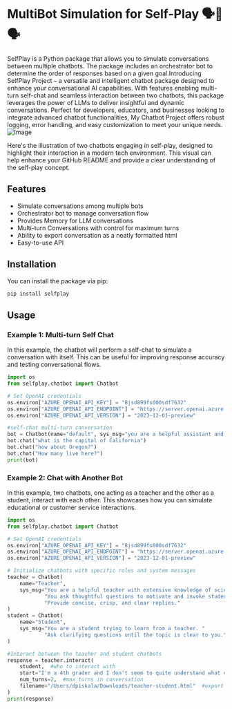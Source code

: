 # MultiBot Simulation for Self-Play 🗣️🔄🗣️

SelfPlay is a Python package that allows you to simulate conversations between multiple chatbots. The package includes an orchestrator bot to determine the order of responses based on a given goal.Introducing SelfPlay Project – a versatile and intelligent chatbot package designed to enhance your conversational AI capabilities. With features enabling multi-turn self-chat and seamless interaction between two chatbots, this package leverages the power of LLMs to deliver insightful and dynamic conversations. Perfect for developers, educators, and businesses looking to integrate advanced chatbot functionalities, My Chatbot Project offers robust logging, error handling, and easy customization to meet your unique needs.
![Image](file-service://file-5Y9LbQeMBfPjl1mhtkbSpNJw)

Here's the illustration of two chatbots engaging in self-play, designed to highlight their interaction in a modern tech environment. This visual can help enhance your GitHub README and provide a clear understanding of the self-play concept.
## Features

- Simulate conversations among multiple bots
- Orchestrator bot to manage conversation flow
- Provides Memory for LLM conversations
- Multi-turn Conversations with control for maximum turns
- Ability to export conversation as a neatly formatted html
- Easy-to-use API

## Installation

You can install the package via pip:

```sh
pip install selfplay
```

## Usage
### Example 1: Multi-turn Self Chat

In this example, the chatbot will perform a self-chat to simulate a conversation with itself. This can be useful for improving response accuracy and testing conversational flows.
```python
import os
from selfplay.chatbot import Chatbot

# Set OpenAI credentials
os.environ["AZURE_OPENAI_API_KEY"] = "8jsd899fs000sdf7632"
os.environ["AZURE_OPENAI_API_ENDPOINT"] = "https://server.openai.azure.com"
os.environ["AZURE_OPENAI_API_VERSION"] = "2023-12-01-preview"

#self-chat multi-turn conversation
bot = Chatbot(name="default", sys_msg="you are a helpful assistant and honest in repsones. you give short and concise response.")
bot.chat("what is the capital of California")    
bot.chat("how about Oregon?")
bot.chat("How many live here?")
print(bot)
```
### Example 2: Chat with Another Bot

In this example, two chatbots, one acting as a teacher and the other as a student, interact with each other. This showcases how you can simulate educational or customer service interactions.

```python
import os
from selfplay.chatbot import Chatbot

# Set OpenAI credentials
os.environ["AZURE_OPENAI_API_KEY"] = "8jsd899fs000sdf7632"
os.environ["AZURE_OPENAI_API_ENDPOINT"] = "https://server.openai.azure.com"
os.environ["AZURE_OPENAI_API_VERSION"] = "2023-12-01-preview"

# Initialize chatbots with specific roles and system messages
teacher = Chatbot(
    name="Teacher",
    sys_msg="You are a helpful teacher with extensive knowledge of science and math. "
            "You ask thoughtful questions to motivate and invoke students' curiosity and depth. "
            "Provide concise, crisp, and clear replies."
)
student = Chatbot(
    name="Student",
    sys_msg="You are a student trying to learn from a teacher. "
            "Ask clarifying questions until the topic is clear to you."
)

#Interact between the teacher and student chatbots
response = teacher.interact(
    student,  #who to interact with
    start="I'm a 4th grader and I don't seem to quite understand what complex numbers are.",
    num_turns=2,  #max_turns in conversation
    filename="/Users/dpiskala/Downloads/teacher-student.html"  #export the chat results in a well-formatted html file.
)
print(response)
```
